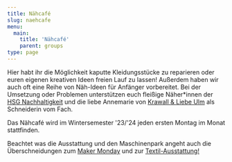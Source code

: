 ```yaml
---
title: Nähcafé
slug: naehcafe
menu: 
  main:
    title: 'Nähcafé'
    parent: groups
type: page
---
```

Hier habt ihr die Möglichkeit kaputte Kleidungsstücke zu reparieren oder euren eigenen kreativen Ideen freien Lauf zu lassen! Außerdem haben wir auch oft eine Reihe von Näh-Ideen für Anfänger vorbereitet. Bei der Umsetzung  oder Problemen unterstützen euch fleißige Näher\*innen der [HSG Nachhaltigkeit](https://www.uni-ulm.de/misc/hg-nachhaltigkeit/hsgn/) und die liebe Annemarie von [Krawall & Liebe Ulm](https://krawallundliebe-fairfashion.de/) als Schneiderin vom Fach.

Das Nähcafé wird im Wintersemester '23/'24 jeden ersten Montag im Monat stattfinden.

Beachtet was die Ausstattung und den Maschinenpark angeht auch die Überschneidungen zum [Maker Monday](/gruppen/makermonday/) und zur [Textil-Ausstattung!](/gruppen/textil)

